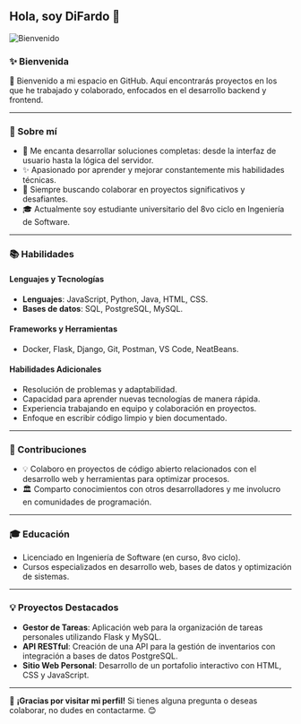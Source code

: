 ## Hola, soy DiFardo 👋

![Bienvenido](https://www.codedonostia.com/wp-content/uploads/2022/10/desarrollo-Back-end-980x551.png)

### ✨ Bienvenida

🎉 Bienvenido a mi espacio en GitHub. Aquí encontrarás proyectos en los que he trabajado y colaborado, enfocados en el desarrollo backend y frontend.

---

### 📝 Sobre mí

- 🔧 Me encanta desarrollar soluciones completas: desde la interfaz de usuario hasta la lógica del servidor.
- ✨ Apasionado por aprender y mejorar constantemente mis habilidades técnicas.
- 🎩 Siempre buscando colaborar en proyectos significativos y desafiantes.
- 🎓 Actualmente soy estudiante universitario del 8vo ciclo en Ingeniería de Software.

---

### 📚 Habilidades

#### Lenguajes y Tecnologías
- **Lenguajes**: JavaScript, Python, Java, HTML, CSS.
- **Bases de datos**: SQL, PostgreSQL, MySQL.

#### Frameworks y Herramientas
- Docker, Flask, Django, Git, Postman, VS Code, NeatBeans.

#### Habilidades Adicionales
- Resolución de problemas y adaptabilidad.
- Capacidad para aprender nuevas tecnologías de manera rápida.
- Experiencia trabajando en equipo y colaboración en proyectos.
- Enfoque en escribir código limpio y bien documentado.

---

### 📢 Contribuciones

- 💡 Colaboro en proyectos de código abierto relacionados con el desarrollo web y herramientas para optimizar procesos.
- 🏛️ Comparto conocimientos con otros desarrolladores y me involucro en comunidades de programación.

---

### 🎓 Educación

- Licenciado en Ingeniería de Software (en curso, 8vo ciclo).
- Cursos especializados en desarrollo web, bases de datos y optimización de sistemas.

---

### 💡 Proyectos Destacados

- **Gestor de Tareas**: Aplicación web para la organización de tareas personales utilizando Flask y MySQL.
- **API RESTful**: Creación de una API para la gestión de inventarios con integración a bases de datos PostgreSQL.
- **Sitio Web Personal**: Desarrollo de un portafolio interactivo con HTML, CSS y JavaScript.

---

💌 **¡Gracias por visitar mi perfil!** Si tienes alguna pregunta o deseas colaborar, no dudes en contactarme. 😊
